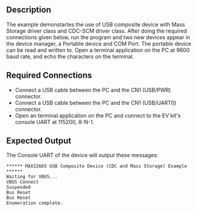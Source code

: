 ## Description

The example demonstartes the use of USB composite device with Mass Storage driver class and CDC-SCM driver class. After doing the required connections given below, run the program and two new devices appear in the device manager, a Portable device and COM Port. The portable device can be read and written to. Open a terminal application on the PC at 9600 baud rate, and echo the characters on the terminal.

## Required Connections

-   Connect a USB cable between the PC and the CN1 (USB/PWR) connector.
-   Connect a USB cable between the PC and the CN1 (USB/UART0) connector.
-   Open an terminal application on the PC and connect to the EV kit's console UART at 115200, 8-N-1.

## Expected Output

The Console UART of the device will output these messages:

```
****** MAX32665 USB Composite Device (CDC and Mass Storage) Example ******
Waiting for VBUS...
VBUS Connect
Suspended
Bus Reset
Bus Reset
Enumeration complete.
```

